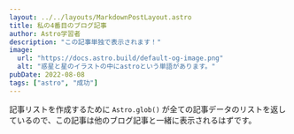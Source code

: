```yaml
---
layout: ../../layouts/MarkdownPostLayout.astro
title: 私の4番目のブログ記事
author: Astro学習者
description: "この記事単独で表示されます！"
image:
  url: "https://docs.astro.build/default-og-image.png"
  alt: "惑星と星のイラストの中にastroという単語があります。"
pubDate: 2022-08-08
tags: ["astro", "成功"]
---
```


記事リストを作成するために `Astro.glob()` が全ての記事データのリストを返しているので、この記事は他のブログ記事と一緒に表示されるはずです。

